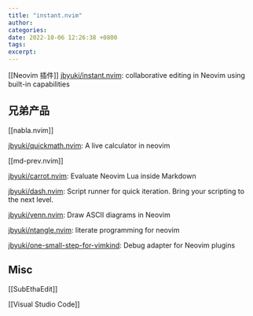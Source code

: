 ```yaml
---
title: "instant.nvim"
author: 
categories: 
date: 2022-10-06 12:26:38 +0800
tags: 
excerpt: 
---
```


[[Neovim 插件]]
[jbyuki/instant.nvim](https://github.com/jbyuki/instant.nvim): collaborative editing in Neovim using built-in capabilities





## 兄弟产品



[[nabla.nvim]]

[jbyuki/quickmath.nvim](https://github.com/jbyuki/quickmath.nvim): A live calculator in neovim

[[md-prev.nvim]]

[jbyuki/carrot.nvim](https://github.com/jbyuki/carrot.nvim): Evaluate Neovim Lua inside Markdown

[jbyuki/dash.nvim](https://github.com/jbyuki/dash.nvim): Script runner for quick iteration. Bring your scripting to the next level.

[jbyuki/venn.nvim](https://github.com/jbyuki/venn.nvim): Draw ASCII diagrams in Neovim



[jbyuki/ntangle.nvim](https://github.com/jbyuki/ntangle.nvim): literate programming for neovim

[jbyuki/one-small-step-for-vimkind](https://github.com/jbyuki/one-small-step-for-vimkind): Debug adapter for Neovim plugins


## Misc

[[SubEthaEdit]]

[[Visual Studio Code]]




